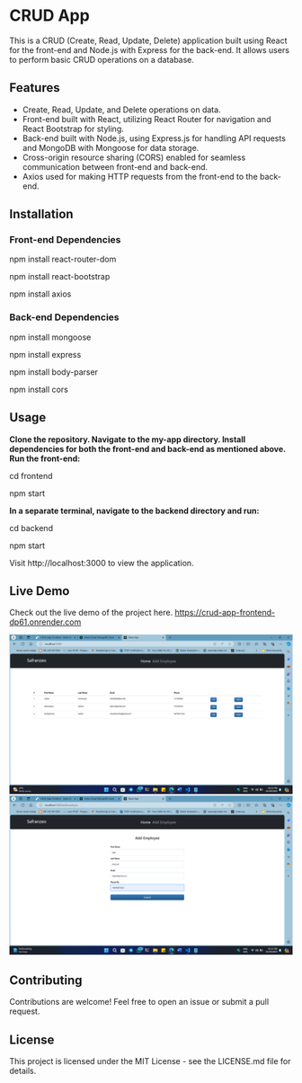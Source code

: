 # CRUD App

This is a CRUD (Create, Read, Update, Delete) application built using React for the front-end and Node.js with Express for the back-end. It allows users to perform basic CRUD operations on a database.

## Features

- Create, Read, Update, and Delete operations on data.
- Front-end built with React, utilizing React Router for navigation and React Bootstrap for styling.
- Back-end built with Node.js, using Express.js for handling API requests and MongoDB with Mongoose for data storage.
- Cross-origin resource sharing (CORS) enabled for seamless communication between front-end and back-end.
- Axios used for making HTTP requests from the front-end to the back-end.


## Installation

### Front-end Dependencies

npm install react-router-dom

npm install react-bootstrap

npm install axios


### Back-end Dependencies

npm install mongoose

npm install express

npm install body-parser

npm install cors




## Usage

**Clone the repository.
Navigate to the my-app directory.
Install dependencies for both the front-end and back-end as mentioned above.
Run the front-end:**

cd frontend

npm start


**In a separate terminal, navigate to the backend directory and run:**

cd backend

npm start


Visit http://localhost:3000 to view the application.


## Live Demo
Check out the live demo of the project here.
https://crud-app-frontend-dp61.onrender.com

![image](https://github.com/QuantumCoderPro/CRUD_App/blob/master/Screenshot%20(1182).png)
![image](https://github.com/QuantumCoderPro/CRUD_App/blob/master/Screenshot%20(1183).png)


## Contributing

Contributions are welcome! Feel free to open an issue or submit a pull request.

## License

This project is licensed under the MIT License - see the LICENSE.md file for details.
